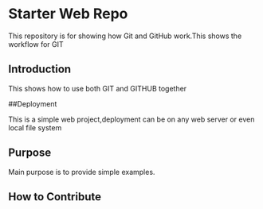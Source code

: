 # Starter Web Repo

This repository is for showing how Git and GitHub work.This shows the workflow for GIT

## Introduction

This shows how to use both GIT and GITHUB together

##Deployment

This is a simple web project,deployment can be on any web server or even local file system

## Purpose

Main purpose is to provide simple examples.

## How to Contribute